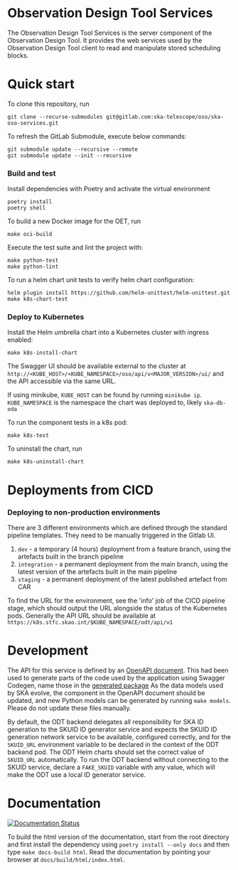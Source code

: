 Observation Design Tool Services
================================

The Observation Design Tool Services is the server component of the
Observation Design Tool. It provides the web services used by the
Observation Design Tool client to read and manipulate stored
scheduling blocks.

# Quick start
To clone this repository, run

```
git clone --recurse-submodules git@gitlab.com:ska-telescope/oso/ska-oso-services.git
```

To refresh the GitLab Submodule, execute below commands:

```
git submodule update --recursive --remote
git submodule update --init --recursive
```

### Build and test

Install dependencies with Poetry and activate the virtual environment

```
poetry install
poetry shell
```

To build a new Docker image for the OET, run

```
make oci-build
```

Execute the test suite and lint the project with:

```
make python-test
make python-lint
```

To run a helm chart unit tests to verify helm chart configuration:

```
helm plugin install https://github.com/helm-unittest/helm-unittest.git
make k8s-chart-test
```

### Deploy to Kubernetes

Install the Helm umbrella chart into a Kubernetes cluster with ingress enabled:

```
make k8s-install-chart
```

The Swagger UI should be available external to the cluster at 
`http://<KUBE_HOST>/<KUBE_NAMESPACE>/oso/api/v<MAJOR_VERSION>/ui/` and the API
accessible via the same URL.

If using minikube, `KUBE_HOST` can be found by running `minikube ip`. 
`KUBE_NAMESPACE` is the namespace the chart was deployed to, likely `ska-db-oda`

To run the component tests in a k8s pod:

```
make k8s-test
```

To uninstall the chart, run

```
make k8s-uninstall-chart
```

# Deployments from CICD

### Deploying to non-production environments

There are 3 different environments which are defined through the standard pipeline templates. They need to be manually triggered in the Gitlab UI.

1. `dev` - a temporary (4 hours) deployment from a feature branch, using the artefacts built in the branch pipeline
2. `integration` - a permanent deployment from the main branch, using the latest version of the artefacts built in the main pipeline
3. `staging` - a permanent deployment of the latest published artefact from CAR

To find the URL for the environment, see the 'info' job of the CICD pipeline stage, which should output the URL alongside the status of the Kubernetes pods.
Generally the API URL should be available at  `https://k8s.stfc.skao.int/$KUBE_NAMESPACE/odt/api/v1`


# Development

The API for this service is defined by an [OpenAPI document](src/ska_oso_services/openapi/odt-openapi-v1.yaml).
This had been used to generate parts of the code used by the application using Swagger Codegen, name those in the [generated package](src/ska_oso_services/odt/generated)
As the data models used by SKA evolve, the component in the OpenAPI document should be updated, and new Python models can be generated by running `make models`. Please do not update these files manually.

By default, the ODT backend delegates all responsibility for SKA ID generation to the SKUID ID generator service and
expects the SKUID ID  generation network service to be available, configured correctly, and for the `SKUID_URL`
environment variable to be  declared in the context of the ODT backend pod. The ODT Helm charts should set the correct
value of `SKUID_URL` automatically. To run the ODT backend without connecting to the SKUID service, declare a
`FAKE_SKUID` variable with any value, which will make the ODT use a local ID generator service.


# Documentation

[![Documentation Status](https://readthedocs.org/projects/ska-telescope-ska-oso-services/badge/?version=latest)](https://developer.skao.int/projects/ska-oso-services/en/latest/?badge=latest)

To build the html version of the documentation, start 
from the root directory and first install the dependency using 
``poetry install --only docs`` and then type ``make docs-build html``. Read the documentation by pointing your browser
at ``docs/build/html/index.html``.
